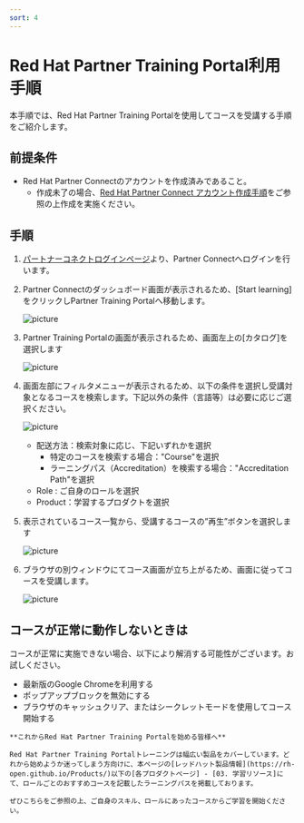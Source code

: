 ```yaml
---
sort: 4
---
```


# Red Hat Partner Training Portal利用手順

本手順では、Red Hat Partner Training Portalを使用してコースを受講する手順をご紹介します。

## 前提条件

* Red Hat Partner Connectのアカウントを作成済みであること。
  * 作成未了の場合、[Red Hat Partner Connect アカウント作成手順](https://rh-open.github.io/offering/register-partner-connect.html)をご参照の上作成を実施ください。

## 手順

1. [パートナーコネクトログインページ](https://sso.redhat.com/auth/realms/redhat-external/protocol/saml/clients/redhat?RelayState=%2FDashboard_page)より、Partner Connectへログインを行います。

1. Partner Connectのダッシュボード画面が表示されるため、[Start learning]をクリックしPartner Training Portalへ移動します。

   ![picture](https://github.com/RH-OPEN/rh-open.github.io/blob/main/offering/images/ptp/001.png?raw=true)

1. Partner Training Portalの画面が表示されるため、画面左上の[カタログ]を選択します

   ![picture](https://github.com/RH-OPEN/rh-open.github.io/blob/main/offering/images/ptp/002.png?raw=true)

1. 画面左部にフィルタメニューが表示されるため、以下の条件を選択し受講対象となるコースを検索します。下記以外の条件（言語等）は必要に応じご選択ください。

   ![picture](https://github.com/RH-OPEN/rh-open.github.io/blob/main/offering/images/ptp/003.png?raw=true)

   - 配送方法：検索対象に応じ、下記いずれかを選択
     - 特定のコースを検索する場合："Course"を選択
     - ラーニングパス（Accreditation）を検索する場合："Accreditation Path"を選択
   - Role : ご自身のロールを選択
   - Product：学習するプロダクトを選択
  
2. 表示されているコース一覧から、受講するコースの”再生”ボタンを選択します

   ![picture](https://github.com/RH-OPEN/rh-open.github.io/blob/main/offering/images/ptp/004.png?raw=true)

3. ブラウザの別ウィンドウにてコース画面が立ち上がるため、画面に従ってコースを受講します。

   ![picture](https://github.com/RH-OPEN/rh-open.github.io/blob/main/offering/images/ptp/005.png?raw=true)

## コースが正常に動作しないときは

コースが正常に実施できない場合、以下により解消する可能性がございます。お試しください。

* 最新版のGoogle Chromeを利用する
* ポップアップブロックを無効にする
* ブラウザのキャッシュクリア、またはシークレットモードを使用してコース開始する

```tip
**これからRed Hat Partner Training Portalを始める皆様へ**

Red Hat Partner Training Portalトレーニングは幅広い製品をカバーしています。どれから始めようか迷ってしまう方向けに、本ページの[レッドハット製品情報](https://rh-open.github.io/Products/)以下の[各プロダクトページ] - [03. 学習リソース]にて、ロールごとのおすすめコースを記載したラーニングパスを掲載しております。

ぜひこちらをご参照の上、ご自身のスキル、ロールにあったコースからご学習を開始ください。
```